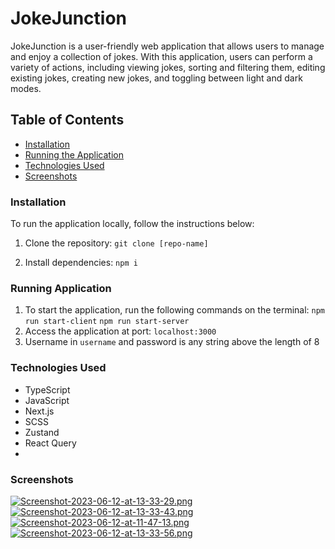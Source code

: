 # JokeJunction
JokeJunction is a user-friendly web application that allows users to manage and enjoy a collection of jokes. 
With this application, users can perform a variety of actions, including viewing jokes, sorting and 
filtering them, editing existing jokes, creating new jokes, and toggling between light and dark modes. 
## Table of Contents
- [Installation](#installation)
- [Running the Application](#running-application)
- [Technologies Used](#technologies-used)
- [Screenshots](#screenshots)

### Installation
To run the application locally, follow the instructions below:
1. Clone the repository:
```git clone [repo-name]```

2. Install dependencies: ```npm i```

### Running Application
1. To start the application, run the following commands on the terminal: ```npm run start-client``` ```npm run start-server```
2. Access the application at port: ```localhost:3000```
3. Username in `username` and password is any string above the length of 8

### Technologies Used
- TypeScript
- JavaScript
- Next.js
- SCSS
- Zustand
- React Query
- 
### Screenshots
[![Screenshot-2023-06-12-at-13-33-29.png](https://i.postimg.cc/HWMnxPZT/Screenshot-2023-06-12-at-13-33-29.png)](https://postimg.cc/4nJs2wR0)
[![Screenshot-2023-06-12-at-13-33-43.png](https://i.postimg.cc/Gtvm5H84/Screenshot-2023-06-12-at-13-33-43.png)](https://postimg.cc/645K76hK)
[![Screenshot-2023-06-12-at-11-47-13.png](https://i.postimg.cc/hjzjVCKb/Screenshot-2023-06-12-at-11-47-13.png)](https://postimg.cc/LYS2p3Yn)
[![Screenshot-2023-06-12-at-13-33-56.png](https://i.postimg.cc/MK8TjbNV/Screenshot-2023-06-12-at-13-33-56.png)](https://postimg.cc/0rcxTm8y)
